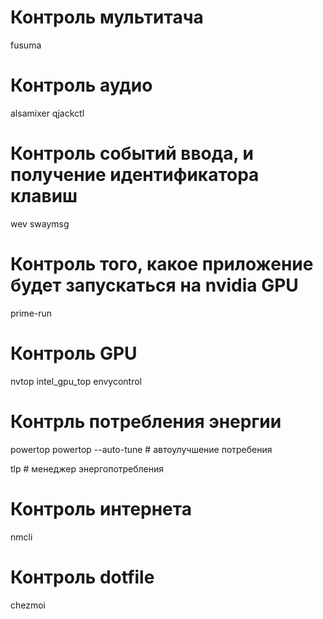 # Контроль мультитача 
fusuma

# Контроль аудио
alsamixer
qjackctl

# Контроль событий ввода, и получение идентификатора клавиш
wev
swaymsg 

# Контроль того, какое приложение будет запускаться на nvidia GPU
prime-run

# Контроль GPU
nvtop
intel_gpu_top
envycontrol

# Контрль потребления энергии
powertop
powertop --auto-tune # автоулучшение потребения

tlp # менеджер энергопотребления

# Контроль интернета
nmcli

# Контроль dotfile
chezmoi
